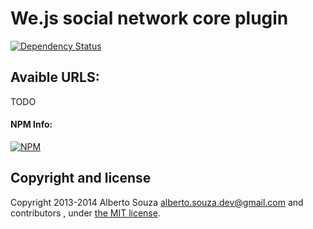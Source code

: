 # We.js social network core plugin

[![Dependency Status](https://david-dm.org/wejs/we-plugin-core.png)](https://david-dm.org/wejs/we-plugin-core)

## Avaible URLS:
TODO

#### NPM Info:
[![NPM](https://nodei.co/npm/we-plugin-core.png?downloads=true&downloadRank=true&stars=true)](https://nodei.co/npm/we-plugin-core/)

## Copyright and license

Copyright 2013-2014 Alberto Souza <alberto.souza.dev@gmail.com> and contributors , under [the MIT license](LICENSE).

